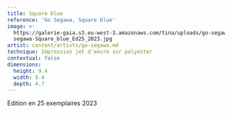 ```yaml
---
title: Square blue
reference: 'Go Segawa, Square blue'
image: >-
  https://galerie-gaia.s3.eu-west-3.amazonaws.com/tina/uploads/go-segawa/galerie-gaia-go
  segawa-Square_blue_Ed25_2023.jpg
artist: content/artists/go-segawa.md
technique: Impression jet d'encre sur polyester
contextual: false
dimensions:
  height: 9.4
  width: 9.4
  depth: 4.7
---
```


Edition en 25 exemplaires 2023
